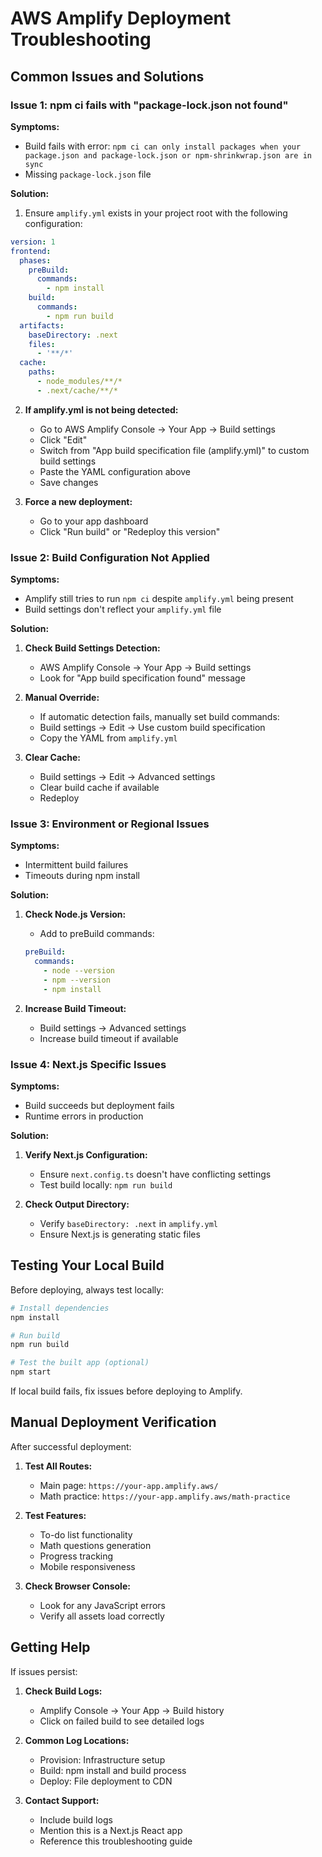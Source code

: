 # AWS Amplify Deployment Troubleshooting

## Common Issues and Solutions

### Issue 1: npm ci fails with "package-lock.json not found"

**Symptoms:**
- Build fails with error: `npm ci can only install packages when your package.json and package-lock.json or npm-shrinkwrap.json are in sync`
- Missing `package-lock.json` file

**Solution:**
1. Ensure `amplify.yml` exists in your project root with the following configuration:

```yaml
version: 1
frontend:
  phases:
    preBuild:
      commands:
        - npm install
    build:
      commands:
        - npm run build
  artifacts:
    baseDirectory: .next
    files:
      - '**/*'
  cache:
    paths:
      - node_modules/**/*
      - .next/cache/**/*
```

2. **If amplify.yml is not being detected:**
   - Go to AWS Amplify Console → Your App → Build settings
   - Click "Edit"
   - Switch from "App build specification file (amplify.yml)" to custom build settings
   - Paste the YAML configuration above
   - Save changes

3. **Force a new deployment:**
   - Go to your app dashboard
   - Click "Run build" or "Redeploy this version"

### Issue 2: Build Configuration Not Applied

**Symptoms:**
- Amplify still tries to run `npm ci` despite `amplify.yml` being present
- Build settings don't reflect your `amplify.yml` file

**Solution:**
1. **Check Build Settings Detection:**
   - AWS Amplify Console → Your App → Build settings
   - Look for "App build specification found" message

2. **Manual Override:**
   - If automatic detection fails, manually set build commands:
   - Build settings → Edit → Use custom build specification
   - Copy the YAML from `amplify.yml`

3. **Clear Cache:**
   - Build settings → Edit → Advanced settings
   - Clear build cache if available
   - Redeploy

### Issue 3: Environment or Regional Issues

**Symptoms:**
- Intermittent build failures
- Timeouts during npm install

**Solution:**
1. **Check Node.js Version:**
   - Add to preBuild commands:
   ```yaml
   preBuild:
     commands:
       - node --version
       - npm --version
       - npm install
   ```

2. **Increase Build Timeout:**
   - Build settings → Advanced settings
   - Increase build timeout if available

### Issue 4: Next.js Specific Issues

**Symptoms:**
- Build succeeds but deployment fails
- Runtime errors in production

**Solution:**
1. **Verify Next.js Configuration:**
   - Ensure `next.config.ts` doesn't have conflicting settings
   - Test build locally: `npm run build`

2. **Check Output Directory:**
   - Verify `baseDirectory: .next` in `amplify.yml`
   - Ensure Next.js is generating static files

## Testing Your Local Build

Before deploying, always test locally:

```bash
# Install dependencies
npm install

# Run build
npm run build

# Test the built app (optional)
npm start
```

If local build fails, fix issues before deploying to Amplify.

## Manual Deployment Verification

After successful deployment:

1. **Test All Routes:**
   - Main page: `https://your-app.amplify.aws/`
   - Math practice: `https://your-app.amplify.aws/math-practice`

2. **Test Features:**
   - To-do list functionality
   - Math questions generation
   - Progress tracking
   - Mobile responsiveness

3. **Check Browser Console:**
   - Look for any JavaScript errors
   - Verify all assets load correctly

## Getting Help

If issues persist:

1. **Check Build Logs:**
   - Amplify Console → Your App → Build history
   - Click on failed build to see detailed logs

2. **Common Log Locations:**
   - Provision: Infrastructure setup
   - Build: npm install and build process
   - Deploy: File deployment to CDN

3. **Contact Support:**
   - Include build logs
   - Mention this is a Next.js React app
   - Reference this troubleshooting guide
